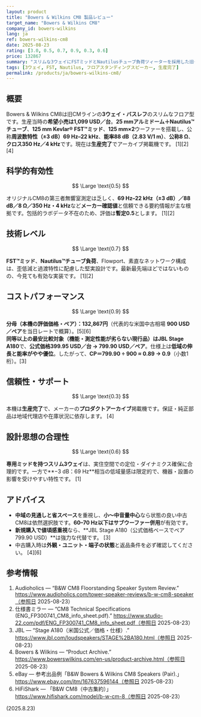 ```yaml
---
layout: product
title: "Bowers & Wilkins CM8 製品レビュー"
target_name: "Bowers & Wilkins CM8"
company_id: bowers-wilkins
lang: ja
ref: bowers-wilkins-cm8
date: 2025-08-23
rating: [3.0, 0.5, 0.7, 0.9, 0.3, 0.6]
price: 132867
summary: "スリムな3ウェイにFSTミッドとNautilusチューブ負荷ツィーターを採用した旧モデルです。サイズの割に中域解像は良好ですが、低域拡張（±3 dB：69 Hz）は控えめで、設置や機器相性の影響を受けやすい傾向があります。"
tags: [3ウェイ, FST, Nautilus, フロアスタンディングスピーカー, 生産完了]
permalink: /products/ja/bowers-wilkins-cm8/
---
```

## 概要

Bowers & Wilkins CM8は旧CMラインの**3ウェイ・バスレフ**のスリムなフロア型です。生産当時の**希望小売は1,099 USD／台**。**25 mmアルミドーム＋Nautilus™チューブ**、**125 mm Kevlar® FST™ミッド**、**125 mm×2**ウーファーを搭載し、公称**周波数特性（±3 dB）69 Hz–22 kHz**、**能率88 dB（2.83 V/1 m）**、**公称8 Ω**、**クロス350 Hz／4 kHz**です。現在は**生産完了**でアーカイブ掲載機です。 [1][2][4]

## 科学的有効性

$$ \Large \text{0.5} $$

オリジナルCM8の第三者無響室測定は乏しく、**69 Hz–22 kHz（±3 dB）／88 dB／8 Ω／350 Hz・4 kHz**など**メーカー確認値**と信頼できる要約情報が主な根拠です。包括的ラボデータ不在のため、評価は**暫定0.5**とします。 [1][2]

## 技術レベル

$$ \Large \text{0.7} $$

**FST™ミッド**、**Nautilus™チューブ負荷**、Flowport、素直なネットワーク構成は、歪低減と過渡特性に配慮した堅実設計です。最新最先端ほどではないものの、今見ても有効な実装です。 [1][2]

## コストパフォーマンス

$$ \Large \text{0.9} $$

**分母（本機の評価価格・ペア）：132,867円**（代表的な米国中古相場 **900 USD／ペア**を当日レートで概算）。[5][6]  
**同等以上の最安比較対象（機能・測定性能が劣らない現行品）**は**JBL Stage A180**で、**公式価格399.95 USD／台 → 799.90 USD／ペア**。仕様上は**低域の伸長と能率がやや優位**。したがって、**CP＝799.90 ÷ 900 ≈ 0.89 → 0.9**（小数1桁）。[3]

## 信頼性・サポート

$$ \Large \text{0.3} $$

本機は**生産完了**で、メーカーの**プロダクトアーカイブ**掲載機です。保証・純正部品は地域代理店や在庫状況に依存します。 [4]

## 設計思想の合理性

$$ \Large \text{0.6} $$

**専用ミッドを持つスリム3ウェイ**は、実住空間での定位・ダイナミクス確保に合理的です。一方で**−3 dB：69 Hz**相当の低域量感は限定的で、機器・設置の影響を受けやすい特性です。 [1]

## アドバイス

- **中域の見通しと省スペース**を重視し、**小〜中音量中心**なら状態の良い中古CM8は依然選択肢です。**60–70 Hz以下はサブウーファー併用**が有効です。  
- **新規購入で値頃感重視**なら、**JBL Stage A180（公式価格ベースでペア799.90 USD）**は強力な代替です。 [3]  
- 中古購入時は**外観・ユニット・端子の状態**と返品条件を必ず確認してください。 [4][6]

## 参考情報

1. Audioholics — “B&W CM8 Floorstanding Speaker System Review.” https://www.audioholics.com/tower-speaker-reviews/b-w-cm8-speaker（参照日 2025-08-23）  
2. 仕様書ミラー — “CM8 Technical Specifications (ENG_FP300741_CM8_info_sheet.pdf).” https://www.studio-22.com/pdf/ENG_FP300741_CM8_info_sheet.pdf（参照日 2025-08-23）  
3. JBL — “Stage A180（米国公式／価格・仕様）.” https://www.jbl.com/loudspeakers/STAGE%2BA180.html（参照日 2025-08-23）  
4. Bowers & Wilkins — “Product Archive.” https://www.bowerswilkins.com/en-us/product-archive.html（参照日 2025-08-23）  
5. eBay — 参考出品例「B&W Bowers & Wilkins CM8 Speakers (Pair).」https://www.ebay.com/itm/167637596144（参照日 2025-08-23）  
6. HiFiShark — 「B&W CM8（中古集約）」https://www.hifishark.com/model/b-w-cm-8（参照日 2025-08-23）

(2025.8.23)

